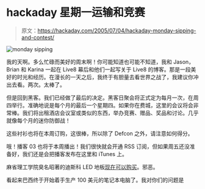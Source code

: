 # hackaday 星期一运输和竞赛

> 原文：<https://hackaday.com/2005/07/04/hackaday-monday-sipping-and-contest/>

![monday sipping](img/8412a048a2368aefe9431ffe2e8264a7.png)

我的天啊。多么忙碌而美好的周末啊！你可能知道也可能不知道，我和 Jason，Brian 和 Karina 一起在 Live8 幕后和他们一起写关于 Live8 的博客。那是一段美好的时光和经历。在漫长的一天之后，我终于有胆量去看世界之战了，我建议你冲出去看。两次。太棒了。

但是回到黑客。我们已经做了最后的决定。黑客日聚会将正式定为每月一次，在周四举行。准确地说是每个月的最后一个星期四。如果你在费城，这里的会议将会非常棒。我们将出租酒店会议室或类似的东西，举办竞赛、赠品、奖品和讨论。几乎就像每个月的迷你防御战！

这些衬衫也将在本周订购，这很棒，所以除了 Defcon 之外，请注意如何得分。

哦！播客 03 也将于本周播出！我们很快就会开通 RSS 订阅，但如果周五还没准备好，我们还是会把播客发布在这里和 iTunes 上。

麻省理工学院臭名昭著的迪斯科 LED 地板[现在可以购买](http://web.mit.edu/storborg/ddf/)。邪恶。

看起来巴西终于开始着手生产 100 美元的笔记本电脑了。我对你们的问题是